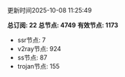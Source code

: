 更新时间2025-10-08 11:25:49

**总订阅: 22**
**总节点: 4749**
**有效节点: 1173**
- ssr节点: 7
- v2ray节点: 924
- ss节点: 87
- trojan节点: 155
